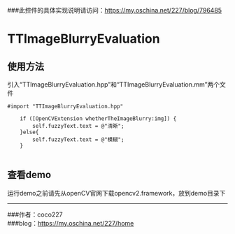 ###此控件的具体实现说明请访问：https://my.oschina.net/227/blog/796485

# TTImageBlurryEvaluation
   
## 使用方法
引入“TTImageBlurryEvaluation.hpp”和“TTImageBlurryEvaluation.mm”两个文件

```objc
#import "TTImageBlurryEvaluation.hpp"

    if ([OpenCVExtension whetherTheImageBlurry:img]) {
        self.fuzzyText.text = @"清晰";
    }else{
        self.fuzzyText.text = @"模糊";
    }
    
```

## 查看demo
运行demo之前请先从openCV官网下载opencv2.framework，放到demo目录下
   
-----  

###作者：coco227   
###blog：https://my.oschina.net/227/home  
